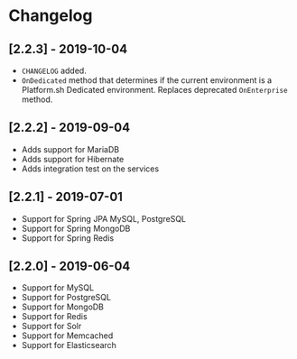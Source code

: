 # Changelog

## [2.2.3] - 2019-10-04

* `CHANGELOG` added.
* `OnDedicated` method that determines if the current environment is a Platform.sh Dedicated environment. Replaces deprecated `OnEnterprise` method.

## [2.2.2] - 2019-09-04

* Adds support for MariaDB
* Adds support for Hibernate
* Adds integration test on the services

## [2.2.1] - 2019-07-01

* Support for Spring JPA MySQL, PostgreSQL
* Support for Spring MongoDB
* Support for Spring Redis

## [2.2.0] - 2019-06-04

* Support for MySQL
* Support for PostgreSQL
* Support for MongoDB
* Support for Redis
* Support for Solr
* Support for Memcached
* Support for Elasticsearch
